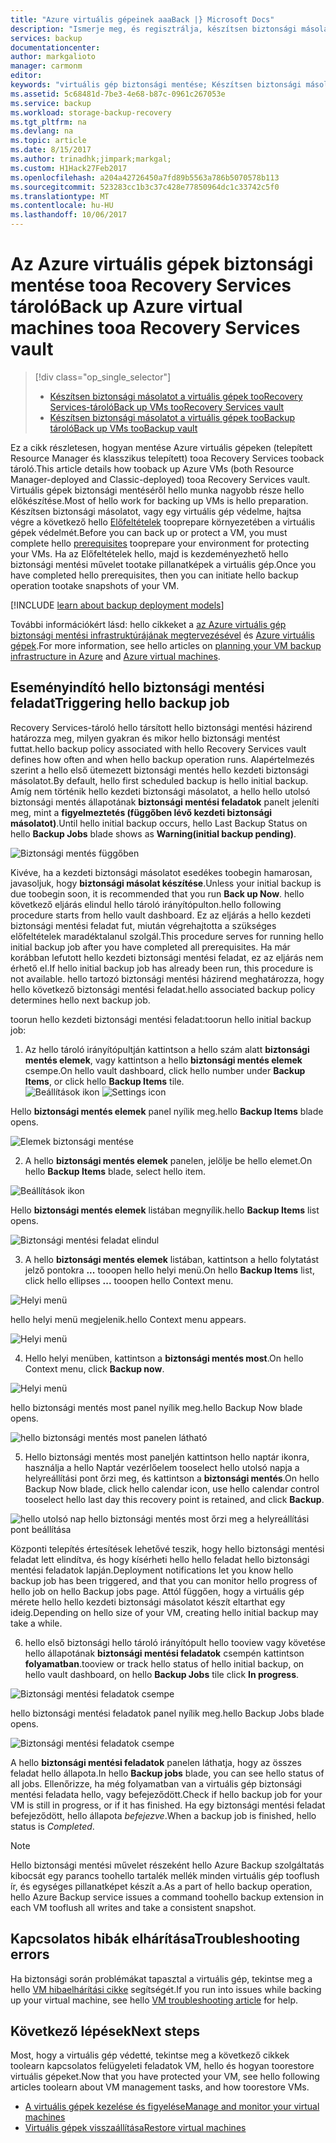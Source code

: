 ```yaml
---
title: "Azure virtuális gépeinek aaaBack |} Microsoft Docs"
description: "Ismerje meg, és regisztrálja, készítsen biztonsági másolatot az Azure virtuális gépek tooa recovery services-tároló."
services: backup
documentationcenter: 
author: markgalioto
manager: carmonm
editor: 
keywords: "virtuális gép biztonsági mentése; Készítsen biztonsági másolatot a virtuális gép; biztonsági mentés és katasztrófa utáni helyreállítás; ARM virtuális gép biztonsági mentése"
ms.assetid: 5c68481d-7be3-4e68-b87c-0961c267053e
ms.service: backup
ms.workload: storage-backup-recovery
ms.tgt_pltfrm: na
ms.devlang: na
ms.topic: article
ms.date: 8/15/2017
ms.author: trinadhk;jimpark;markgal;
ms.custom: H1Hack27Feb2017
ms.openlocfilehash: a204a42726450a7fd89b5563a786b5070578b113
ms.sourcegitcommit: 523283cc1b3c37c428e77850964dc1c33742c5f0
ms.translationtype: MT
ms.contentlocale: hu-HU
ms.lasthandoff: 10/06/2017
---
```

# <a name="back-up-azure-virtual-machines-tooa-recovery-services-vault"></a><span data-ttu-id="ce4a7-104">Az Azure virtuális gépek biztonsági mentése tooa Recovery Services tároló</span><span class="sxs-lookup"><span data-stu-id="ce4a7-104">Back up Azure virtual machines tooa Recovery Services vault</span></span>
> [!div class="op_single_selector"]
> * [<span data-ttu-id="ce4a7-105">Készítsen biztonsági másolatot a virtuális gépek tooRecovery Services-tároló</span><span class="sxs-lookup"><span data-stu-id="ce4a7-105">Back up VMs tooRecovery Services vault</span></span>](backup-azure-arm-vms.md)
> * [<span data-ttu-id="ce4a7-106">Készítsen biztonsági másolatot a virtuális gépek tooBackup tároló</span><span class="sxs-lookup"><span data-stu-id="ce4a7-106">Back up VMs tooBackup vault</span></span>](backup-azure-vms.md)
>
>

<span data-ttu-id="ce4a7-107">Ez a cikk részletesen, hogyan mentése Azure virtuális gépeken (telepített Resource Manager és klasszikus telepített) tooa Recovery Services tooback tároló.</span><span class="sxs-lookup"><span data-stu-id="ce4a7-107">This article details how tooback up Azure VMs (both Resource Manager-deployed and Classic-deployed) tooa Recovery Services vault.</span></span> <span data-ttu-id="ce4a7-108">Virtuális gépek biztonsági mentéséről hello munka nagyobb része hello előkészítése.</span><span class="sxs-lookup"><span data-stu-id="ce4a7-108">Most of hello work for backing up VMs is hello preparation.</span></span> <span data-ttu-id="ce4a7-109">Készítsen biztonsági másolatot, vagy egy virtuális gép védelme, hajtsa végre a következő hello [Előfeltételek](backup-azure-arm-vms-prepare.md) tooprepare környezetében a virtuális gépek védelmét.</span><span class="sxs-lookup"><span data-stu-id="ce4a7-109">Before you can back up or protect a VM, you must complete hello [prerequisites](backup-azure-arm-vms-prepare.md) tooprepare your environment for protecting your VMs.</span></span> <span data-ttu-id="ce4a7-110">Ha az Előfeltételek hello, majd is kezdeményezhető hello biztonsági mentési művelet tootake pillanatképek a virtuális gép.</span><span class="sxs-lookup"><span data-stu-id="ce4a7-110">Once you have completed hello prerequisites, then you can initiate hello backup operation tootake snapshots of your VM.</span></span>


[!INCLUDE [learn about backup deployment models](../../includes/backup-deployment-models.md)]

<span data-ttu-id="ce4a7-111">További információkért lásd: hello cikkeket a [az Azure virtuális gép biztonsági mentési infrastruktúrájának megtervezésével](backup-azure-vms-introduction.md) és [Azure virtuális gépek](https://azure.microsoft.com/documentation/services/virtual-machines/).</span><span class="sxs-lookup"><span data-stu-id="ce4a7-111">For more information, see hello articles on [planning your VM backup infrastructure in Azure](backup-azure-vms-introduction.md) and [Azure virtual machines](https://azure.microsoft.com/documentation/services/virtual-machines/).</span></span>

## <a name="triggering-hello-backup-job"></a><span data-ttu-id="ce4a7-112">Eseményindító hello biztonsági mentési feladat</span><span class="sxs-lookup"><span data-stu-id="ce4a7-112">Triggering hello backup job</span></span>
<span data-ttu-id="ce4a7-113">Recovery Services-tároló hello társított hello biztonsági mentési házirend határozza meg, milyen gyakran és mikor hello biztonsági mentést futtat.</span><span class="sxs-lookup"><span data-stu-id="ce4a7-113">hello backup policy associated with hello Recovery Services vault defines how often and when hello backup operation runs.</span></span> <span data-ttu-id="ce4a7-114">Alapértelmezés szerint a hello első ütemezett biztonsági mentés hello kezdeti biztonsági másolatot.</span><span class="sxs-lookup"><span data-stu-id="ce4a7-114">By default, hello first scheduled backup is hello initial backup.</span></span> <span data-ttu-id="ce4a7-115">Amíg nem történik hello kezdeti biztonsági másolatot, a hello hello utolsó biztonsági mentés állapotának **biztonsági mentési feladatok** panelt jeleníti meg, mint a **figyelmeztetés (függőben lévő kezdeti biztonsági másolatot)**.</span><span class="sxs-lookup"><span data-stu-id="ce4a7-115">Until hello initial backup occurs, hello Last Backup Status on hello **Backup Jobs** blade shows as **Warning(initial backup pending)**.</span></span>

![Biztonsági mentés függőben](./media/backup-azure-vms-first-look-arm/initial-backup-not-run.png)

<span data-ttu-id="ce4a7-117">Kivéve, ha a kezdeti biztonsági másolatot esedékes toobegin hamarosan, javasoljuk, hogy **biztonsági másolat készítése**.</span><span class="sxs-lookup"><span data-stu-id="ce4a7-117">Unless your initial backup is due toobegin soon, it is recommended that you run **Back up Now**.</span></span> <span data-ttu-id="ce4a7-118">hello következő eljárás elindul hello tároló irányítópulton.</span><span class="sxs-lookup"><span data-stu-id="ce4a7-118">hello following procedure starts from hello vault dashboard.</span></span> <span data-ttu-id="ce4a7-119">Ez az eljárás a hello kezdeti biztonsági mentési feladat fut, miután végrehajtotta a szükséges előfeltételek maradéktalanul szolgál.</span><span class="sxs-lookup"><span data-stu-id="ce4a7-119">This procedure serves for running hello initial backup job after you have completed all prerequisites.</span></span> <span data-ttu-id="ce4a7-120">Ha már korábban lefutott hello kezdeti biztonsági mentési feladat, ez az eljárás nem érhető el.</span><span class="sxs-lookup"><span data-stu-id="ce4a7-120">If hello initial backup job has already been run, this procedure is not available.</span></span> <span data-ttu-id="ce4a7-121">hello tartozó biztonsági mentési házirend meghatározza, hogy hello következő biztonsági mentési feladat.</span><span class="sxs-lookup"><span data-stu-id="ce4a7-121">hello associated backup policy determines hello next backup job.</span></span>  

<span data-ttu-id="ce4a7-122">toorun hello kezdeti biztonsági mentési feladat:</span><span class="sxs-lookup"><span data-stu-id="ce4a7-122">toorun hello initial backup job:</span></span>

1. <span data-ttu-id="ce4a7-123">Az hello tároló irányítópultján kattintson a hello szám alatt **biztonsági mentés elemek**, vagy kattintson a hello **biztonsági mentés elemek** csempe.</span><span class="sxs-lookup"><span data-stu-id="ce4a7-123">On hello vault dashboard, click hello number under **Backup Items**, or click hello **Backup Items** tile.</span></span> <br/><span data-ttu-id="ce4a7-124">
  ![Beállítások ikon](./media/backup-azure-vms-first-look-arm/rs-vault-config-vm-back-up-now-1.png)</span><span class="sxs-lookup"><span data-stu-id="ce4a7-124">
![Settings icon](./media/backup-azure-vms-first-look-arm/rs-vault-config-vm-back-up-now-1.png)</span></span>

  <span data-ttu-id="ce4a7-125">Hello **biztonsági mentés elemek** panel nyílik meg.</span><span class="sxs-lookup"><span data-stu-id="ce4a7-125">hello **Backup Items** blade opens.</span></span>

  ![Elemek biztonsági mentése](./media/backup-azure-vms-first-look-arm/back-up-items-list.png)

2. <span data-ttu-id="ce4a7-127">A hello **biztonsági mentés elemek** panelen, jelölje be hello elemet.</span><span class="sxs-lookup"><span data-stu-id="ce4a7-127">On hello **Backup Items** blade, select hello item.</span></span>

  ![Beállítások ikon](./media/backup-azure-vms-first-look-arm/back-up-items-list-selected.png)

  <span data-ttu-id="ce4a7-129">Hello **biztonsági mentés elemek** listában megnyílik.</span><span class="sxs-lookup"><span data-stu-id="ce4a7-129">hello **Backup Items** list opens.</span></span> <br/>

  ![Biztonsági mentési feladat elindul](./media/backup-azure-vms-first-look-arm/backup-items-not-run.png)

3. <span data-ttu-id="ce4a7-131">A hello **biztonsági mentés elemek** listában, kattintson a hello folytatást jelző pontokra **...**  tooopen hello helyi menü.</span><span class="sxs-lookup"><span data-stu-id="ce4a7-131">On hello **Backup Items** list, click hello ellipses **...** tooopen hello Context menu.</span></span>

  ![Helyi menü](./media/backup-azure-vms-first-look-arm/context-menu.png)

  <span data-ttu-id="ce4a7-133">hello helyi menü megjelenik.</span><span class="sxs-lookup"><span data-stu-id="ce4a7-133">hello Context menu appears.</span></span>

  ![Helyi menü](./media/backup-azure-vms-first-look-arm/context-menu-small.png)

4. <span data-ttu-id="ce4a7-135">Hello helyi menüben, kattintson a **biztonsági mentés most**.</span><span class="sxs-lookup"><span data-stu-id="ce4a7-135">On hello Context menu, click **Backup now**.</span></span>

  ![Helyi menü](./media/backup-azure-vms-first-look-arm/context-menu-small-backup-now.png)

  <span data-ttu-id="ce4a7-137">hello biztonsági mentés most panel nyílik meg.</span><span class="sxs-lookup"><span data-stu-id="ce4a7-137">hello Backup Now blade opens.</span></span>

  ![hello biztonsági mentés most panelen látható](./media/backup-azure-vms-first-look-arm/backup-now-blade-short.png)

5. <span data-ttu-id="ce4a7-139">Hello biztonsági mentés most paneljén kattintson hello naptár ikonra, használja a hello Naptár vezérlőelem tooselect hello utolsó napja a helyreállítási pont őrzi meg, és kattintson a **biztonsági mentés**.</span><span class="sxs-lookup"><span data-stu-id="ce4a7-139">On hello Backup Now blade, click hello calendar icon, use hello calendar control tooselect hello last day this recovery point is retained, and click **Backup**.</span></span>

  ![hello utolsó nap hello biztonsági mentés most őrzi meg a helyreállítási pont beállítása](./media/backup-azure-vms-first-look-arm/backup-now-blade-calendar.png)

  <span data-ttu-id="ce4a7-141">Központi telepítés értesítések lehetővé teszik, hogy hello biztonsági mentési feladat lett elindítva, és hogy kísérheti hello hello feladat hello biztonsági mentési feladatok lapján.</span><span class="sxs-lookup"><span data-stu-id="ce4a7-141">Deployment notifications let you know hello backup job has been triggered, and that you can monitor hello progress of hello job on hello Backup jobs page.</span></span> <span data-ttu-id="ce4a7-142">Attól függően, hogy a virtuális gép mérete hello hello kezdeti biztonsági másolatot készít eltarthat egy ideig.</span><span class="sxs-lookup"><span data-stu-id="ce4a7-142">Depending on hello size of your VM, creating hello initial backup may take a while.</span></span>

6. <span data-ttu-id="ce4a7-143">hello első biztonsági hello tároló irányítópult hello tooview vagy követése hello állapotának **biztonsági mentési feladatok** csempén kattintson **folyamatban**.</span><span class="sxs-lookup"><span data-stu-id="ce4a7-143">tooview or track hello status of hello initial backup, on hello vault dashboard, on hello **Backup Jobs** tile click **In progress**.</span></span>

  ![Biztonsági mentési feladatok csempe](./media/backup-azure-vms-first-look-arm/open-backup-jobs-1.png)

  <span data-ttu-id="ce4a7-145">hello biztonsági mentési feladatok panel nyílik meg.</span><span class="sxs-lookup"><span data-stu-id="ce4a7-145">hello Backup Jobs blade opens.</span></span>

  ![Biztonsági mentési feladatok csempe](./media/backup-azure-vms-first-look-arm/backup-jobs-in-jobs-view-1.png)

  <span data-ttu-id="ce4a7-147">A hello **biztonsági mentési feladatok** panelen láthatja, hogy az összes feladat hello állapota.</span><span class="sxs-lookup"><span data-stu-id="ce4a7-147">In hello **Backup jobs** blade, you can see hello status of all jobs.</span></span> <span data-ttu-id="ce4a7-148">Ellenőrizze, ha még folyamatban van a virtuális gép biztonsági mentési feladata hello, vagy befejeződött.</span><span class="sxs-lookup"><span data-stu-id="ce4a7-148">Check if hello backup job for your VM is still in progress, or if it has finished.</span></span> <span data-ttu-id="ce4a7-149">Ha egy biztonsági mentési feladat befejeződött, hello állapota *befejezve*.</span><span class="sxs-lookup"><span data-stu-id="ce4a7-149">When a backup job is finished, hello status is *Completed*.</span></span>

  > [!NOTE]
  > <span data-ttu-id="ce4a7-150">Hello biztonsági mentési művelet részeként hello Azure Backup szolgáltatás kibocsát egy parancs toohello tartalék mellék minden virtuális gép tooflush ír, és egységes pillanatképet készít a.</span><span class="sxs-lookup"><span data-stu-id="ce4a7-150">As a part of hello backup operation, hello Azure Backup service issues a command toohello backup extension in each VM tooflush all writes and take a consistent snapshot.</span></span>
  >
  >

## <a name="troubleshooting-errors"></a><span data-ttu-id="ce4a7-151">Kapcsolatos hibák elhárítása</span><span class="sxs-lookup"><span data-stu-id="ce4a7-151">Troubleshooting errors</span></span>
<span data-ttu-id="ce4a7-152">Ha biztonsági során problémákat tapasztal a virtuális gép, tekintse meg a hello [VM hibaelhárítási cikke](backup-azure-vms-troubleshoot.md) segítségét.</span><span class="sxs-lookup"><span data-stu-id="ce4a7-152">If you run into issues while backing up your virtual machine, see hello [VM troubleshooting article](backup-azure-vms-troubleshoot.md) for help.</span></span>

## <a name="next-steps"></a><span data-ttu-id="ce4a7-153">Következő lépések</span><span class="sxs-lookup"><span data-stu-id="ce4a7-153">Next steps</span></span>
<span data-ttu-id="ce4a7-154">Most, hogy a virtuális gép védetté, tekintse meg a következő cikkek toolearn kapcsolatos felügyeleti feladatok VM, hello és hogyan toorestore virtuális gépeket.</span><span class="sxs-lookup"><span data-stu-id="ce4a7-154">Now that you have protected your VM, see hello following articles toolearn about VM management tasks, and how toorestore VMs.</span></span>

* [<span data-ttu-id="ce4a7-155">A virtuális gépek kezelése és figyelése</span><span class="sxs-lookup"><span data-stu-id="ce4a7-155">Manage and monitor your virtual machines</span></span>](backup-azure-manage-vms.md)
* [<span data-ttu-id="ce4a7-156">Virtuális gépek visszaállítása</span><span class="sxs-lookup"><span data-stu-id="ce4a7-156">Restore virtual machines</span></span>](backup-azure-arm-restore-vms.md)
